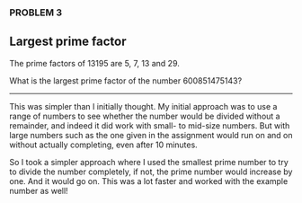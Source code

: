 ### PROBLEM 3
## Largest prime factor

The prime factors of 13195 are 5, 7, 13 and 29.

What is the largest prime factor of the number 600851475143?

---

This was simpler than I initially thought. My initial approach was to use a range of numbers to see whether the number would be divided without a remainder, and indeed it did work with small- to mid-size numbers. But with large numbers such as the one given in the assignment would run on and on without actually completing, even after 10 minutes. 

So I took a simpler approach where I used the smallest prime number to try to divide the number completely, if not, the prime number would increase by one. And it would go on. This was a lot faster and worked with the example number as well!
